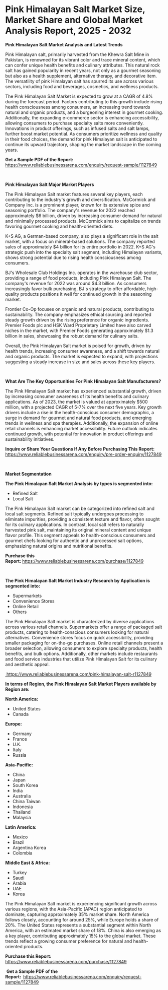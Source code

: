 <p><h1>Pink Himalayan Salt Market Size, Market Share and Global Market Analysis Report, 2025 - 2032</h1></p><p><strong>Pink Himalayan Salt Market Analysis and Latest Trends</strong></p>
<p><p>Pink Himalayan salt, primarily harvested from the Khewra Salt Mine in Pakistan, is renowned for its vibrant color and trace mineral content, which can confer unique health benefits and culinary attributes. This natural rock salt has gained popularity in recent years, not only as a gourmet seasoning but also as a health supplement, alternative therapy, and decorative item. The versatility of pink Himalayan salt has spurred its use across various sectors, including food and beverages, cosmetics, and wellness products.</p><p>The Pink Himalayan Salt Market is expected to grow at a CAGR of 4.8% during the forecast period. Factors contributing to this growth include rising health consciousness among consumers, an increasing trend towards natural and organic products, and a burgeoning interest in gourmet cooking. Additionally, the expanding e-commerce sector is enhancing accessibility, allowing consumers to purchase specialty salts more conveniently. Innovations in product offerings, such as infused salts and salt lamps, further boost market potential. As consumers prioritize wellness and quality in their food choices, the demand for pink Himalayan salt is anticipated to continue its upward trajectory, shaping the market landscape in the coming years.</p></p>
<p><strong>Get a Sample PDF of the Report:&nbsp;</strong> <a href="https://www.reliablebusinessarena.com/enquiry/request-sample/1127849?utm_campaign=3281&utm_medium=2&utm_source=Github&utm_content=ia&utm_term=17042025&utm_id=pink-himalayan-salt">https://www.reliablebusinessarena.com/enquiry/request-sample/1127849</a></p>
<p>&nbsp;</p>
<p><strong>Pink Himalayan Salt Major Market Players</strong></p>
<p><p>The Pink Himalayan Salt market features several key players, each contributing to the industry's growth and diversification. McCormick and Company Inc. is a prominent player, known for its extensive spice and seasoning portfolio. The company's revenue for 2022 reached approximately $6 billion, driven by increasing consumer demand for natural and minimally processed products. McCormick aims to capitalize on trends favoring gourmet cooking and health-oriented diets.</p><p>K+S AG, a German-based company, also plays a significant role in the salt market, with a focus on mineral-based solutions. The company reported sales of approximately $4 billion for its entire portfolio in 2022. K+S AG's strategic push into the specialty salt segment, including Himalayan variants, shows strong potential due to rising health consciousness among consumers.</p><p>BJ's Wholesale Club Holdings Inc. operates in the warehouse club sector, providing a range of food products, including Pink Himalayan Salt. The company's revenue for 2022 was around $4.3 billion. As consumers increasingly favor bulk purchasing, BJ's strategy to offer affordable, high-quality products positions it well for continued growth in the seasoning market.</p><p>Frontier Co-Op focuses on organic and natural products, contributing to sustainability. The company emphasizes ethical sourcing and reported steady growth driven by the rising preference for organic ingredients. Premier Foods plc and HSK Ward Proprietary Limited have also carved niches in the market, with Premier Foods generating approximately $1.3 billion in sales, showcasing the robust demand for culinary salts.</p><p>Overall, the Pink Himalayan Salt market is poised for growth, driven by health trends, increasing consumer awareness, and a shift towards natural and organic products. The market is expected to expand, with projections suggesting a steady increase in size and sales across these key players.</p></p>
<p>&nbsp;</p>
<p><strong>What Are The Key Opportunities For Pink Himalayan Salt Manufacturers?</strong></p>
<p><p>The Pink Himalayan Salt market has experienced substantial growth, driven by increasing consumer awareness of its health benefits and culinary applications. As of 2023, the market is valued at approximately $500 million, with a projected CAGR of 5-7% over the next five years. Key growth drivers include a rise in the health-conscious consumer demographic, a surge in demand for gourmet and natural food products, and emerging trends in wellness and spa therapies. Additionally, the expansion of online retail channels is enhancing market accessibility. Future outlook indicates continued growth, with potential for innovation in product offerings and sustainability initiatives.</p></p>
<p><strong>Inquire or Share Your Questions If Any Before Purchasing This Report:</strong> <a href="https://www.reliablebusinessarena.com/enquiry/pre-order-enquiry/1127849?utm_campaign=3281&utm_medium=2&utm_source=Github&utm_content=ia&utm_term=17042025&utm_id=pink-himalayan-salt">https://www.reliablebusinessarena.com/enquiry/pre-order-enquiry/1127849</a></p>
<p>&nbsp;</p>
<p><strong>Market Segmentation</strong></p>
<p><strong>The Pink Himalayan Salt Market Analysis by types is segmented into:</strong></p>
<p><ul><li>Refined Salt</li><li>Local Salt</li></ul></p>
<p><p>The Pink Himalayan Salt market can be categorized into refined salt and local salt segments. Refined salt typically undergoes processing to eliminate impurities, providing a consistent texture and flavor, often sought for its culinary applications. In contrast, local salt refers to naturally harvested pink salt, maintaining its original mineral content and unique flavor profile. This segment appeals to health-conscious consumers and gourmet chefs looking for authentic and unprocessed salt options, emphasizing natural origins and nutritional benefits.</p></p>
<p><strong>Purchase this Report:&nbsp;</strong><a href="https://www.reliablebusinessarena.com/purchase/1127849?utm_campaign=3281&utm_medium=2&utm_source=Github&utm_content=ia&utm_term=17042025&utm_id=pink-himalayan-salt">https://www.reliablebusinessarena.com/purchase/1127849</a></p>
<p>&nbsp;</p>
<p><strong>The Pink Himalayan Salt Market Industry Research by Application is segmented into:</strong></p>
<p><ul><li>Supermarkets</li><li>Convenience Stores</li><li>Online Retail</li><li>Others</li></ul></p>
<p><p>The Pink Himalayan Salt market is characterized by diverse applications across various retail channels. Supermarkets offer a range of packaged salt products, catering to health-conscious consumers looking for natural alternatives. Convenience stores focus on quick accessibility, providing smaller packaging for on-the-go purchases. Online retail channels present a broader selection, allowing consumers to explore specialty products, health benefits, and bulk options. Additionally, other markets include restaurants and food service industries that utilize Pink Himalayan Salt for its culinary and aesthetic appeal.</p></p>
<p><a href="https://www.reliablebusinessarena.com/pink-himalayan-salt-r1127849?utm_campaign=3281&utm_medium=2&utm_source=Github&utm_content=ia&utm_term=17042025&utm_id=pink-himalayan-salt">&nbsp;https://www.reliablebusinessarena.com/pink-himalayan-salt-r1127849</a></p>
<p><strong>In terms of Region, the Pink Himalayan Salt Market Players available by Region are:</strong></p>
<p>
    <p> <strong> North America: </strong>
        <ul>
            <li>United States</li>
            <li>Canada</li>
        </ul>
        </p> 
    <p> <strong> Europe: </strong>
        <ul>
            <li>Germany</li>
            <li>France</li>
            <li>U.K.</li>
            <li>Italy</li>
            <li>Russia</li>
        </ul>
        </p> 
    <p> <strong> Asia-Pacific: </strong>
        <ul>
            <li>China</li>
            <li>Japan</li>
            <li>South Korea</li>
            <li>India</li>
            <li>Australia</li>
            <li>China Taiwan</li>
            <li>Indonesia</li>
            <li>Thailand</li>
            <li>Malaysia</li>
        </ul>
        </p> 
    <p> <strong> Latin America: </strong>
        <ul>
            <li>Mexico</li>
            <li>Brazil</li>
            <li>Argentina Korea</li>
            <li>Colombia</li>
        </ul>
        </p> 
    <p> <strong> Middle East & Africa: </strong>
        <ul>
            <li>Turkey</li>
            <li>Saudi</li>
            <li>Arabia</li>
            <li>UAE</li>
            <li>Korea</li>
        </ul>
    </p>
    </p>
<p><p>The Pink Himalayan Salt market is experiencing significant growth across various regions, with the Asia-Pacific (APAC) region anticipated to dominate, capturing approximately 35% market share. North America follows closely, accounting for around 25%, while Europe holds a share of 20%. The United States represents a substantial segment within North America, with an estimated market share of 18%. China is also emerging as a key player, contributing approximately 15% to the global market. These trends reflect a growing consumer preference for natural and health-oriented products.</p></p>
<p><strong>Purchase this Report: </strong><a href="https://www.reliablebusinessarena.com/purchase/1127849?utm_campaign=3281&utm_medium=2&utm_source=Github&utm_content=ia&utm_term=17042025&utm_id=pink-himalayan-salt">https://www.reliablebusinessarena.com/purchase/1127849</a></p>
<p>&nbsp;<strong>Get a Sample PDF of the Report:&nbsp;&nbsp;</strong><a href="https://www.reliablebusinessarena.com/enquiry/request-sample/1127849?utm_campaign=3281&utm_medium=2&utm_source=Github&utm_content=ia&utm_term=17042025&utm_id=pink-himalayan-salt">https://www.reliablebusinessarena.com/enquiry/request-sample/1127849</a></p>
<p><strong></strong></p>
<p><p></p><p></p><p></p></p>